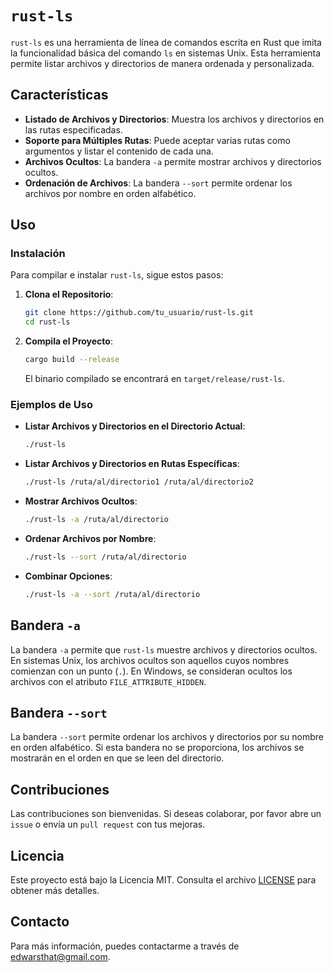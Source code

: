# `rust-ls`

`rust-ls` es una herramienta de línea de comandos escrita en Rust que imita la funcionalidad básica del comando `ls` en sistemas Unix. Esta herramienta permite listar archivos y directorios de manera ordenada y personalizada. 

## Características

- **Listado de Archivos y Directorios**: Muestra los archivos y directorios en las rutas especificadas.
- **Soporte para Múltiples Rutas**: Puede aceptar varias rutas como argumentos y listar el contenido de cada una.
- **Archivos Ocultos**: La bandera `-a` permite mostrar archivos y directorios ocultos.
- **Ordenación de Archivos**: La bandera `--sort` permite ordenar los archivos por nombre en orden alfabético.

## Uso

### Instalación

Para compilar e instalar `rust-ls`, sigue estos pasos:

1. **Clona el Repositorio**:

    ```bash
    git clone https://github.com/tu_usuario/rust-ls.git
    cd rust-ls
    ```

2. **Compila el Proyecto**:

    ```bash
    cargo build --release
    ```

   El binario compilado se encontrará en `target/release/rust-ls`.

### Ejemplos de Uso

- **Listar Archivos y Directorios en el Directorio Actual**:

    ```bash
    ./rust-ls
    ```

- **Listar Archivos y Directorios en Rutas Específicas**:

    ```bash
    ./rust-ls /ruta/al/directorio1 /ruta/al/directorio2
    ```

- **Mostrar Archivos Ocultos**:

    ```bash
    ./rust-ls -a /ruta/al/directorio
    ```

- **Ordenar Archivos por Nombre**:

    ```bash
    ./rust-ls --sort /ruta/al/directorio
    ```

- **Combinar Opciones**:

    ```bash
    ./rust-ls -a --sort /ruta/al/directorio
    ```

## Bandera `-a`

La bandera `-a` permite que `rust-ls` muestre archivos y directorios ocultos. En sistemas Unix, los archivos ocultos son aquellos cuyos nombres comienzan con un punto (`.`). En Windows, se consideran ocultos los archivos con el atributo `FILE_ATTRIBUTE_HIDDEN`.

## Bandera `--sort`

La bandera `--sort` permite ordenar los archivos y directorios por su nombre en orden alfabético. Si esta bandera no se proporciona, los archivos se mostrarán en el orden en que se leen del directorio.

## Contribuciones

Las contribuciones son bienvenidas. Si deseas colaborar, por favor abre un `issue` o envía un `pull request` con tus mejoras.

## Licencia

Este proyecto está bajo la Licencia MIT. Consulta el archivo [LICENSE](LICENSE) para obtener más detalles.

## Contacto

Para más información, puedes contactarme a través de [edwarsthat@gmail.com](edwarsthat@gmail.com).
